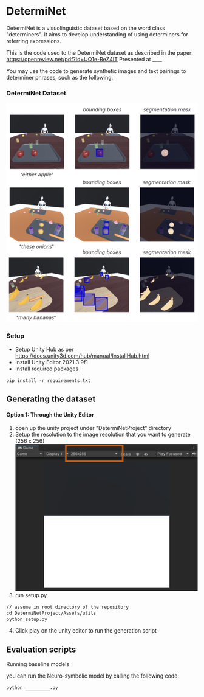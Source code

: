 # DetermiNet

DetermiNet is a visuolinguistic dataset based on the word class "determiners". It aims to develop understanding of using determiners for referring expressions.

This is the code used to the DetermiNet dataset as described in the paper: 
https://openreview.net/pdf?id=UO1e-ReZ4IT
Presented at ____

You may use the code to generate synthetic images and text pairings to determiner phrases, such as the following: 

### DetermiNet Dataset 
![cover](./assets/cover.png)
### Setup 
- Setup Unity Hub as per https://docs.unity3d.com/hub/manual/InstallHub.html
- Install Unity Editor 2021.3.9f1
- Install required packages
```
pip install -r requirements.txt 
``` 

## Generating the dataset
#### Option 1: Through the Unity Editor 
1. open up the unity project under "DetermiNetProject" directory 
2. Setup the resolution to the image resolution that you want to generate (256 x 256)
![set screen resolution](./assets/screenResolution.png)
3. run setup.py
```
// assume in root directory of the repository 
cd DetermiNetProject/Assets/utils
python setup.py
```
4. Click play on the unity editor to run the generation script 

## Evaluation scripts 
Running baseline models 

you can run the Neuro-symbolic model by calling the following code: 
```
python _________.py
```